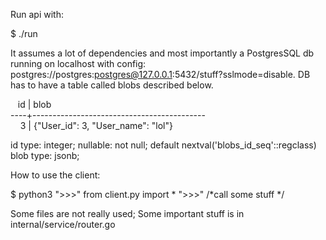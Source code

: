 Run api with:


$ ./run



It assumes a lot of dependencies and most importantly a PostgresSQL db running on localhost with config: postgres://postgres:postgres@127.0.0.1:5432/stuff?sslmode=disable.
DB has to have a table called blobs described below.

&nbsp;&nbsp;&nbsp;id |                   blob                       
----+-------------------------------------------                                                     
&nbsp;&nbsp;&nbsp;&nbsp;3 | {"User_id": 3, "User_name": "lol"}         
 
 
 
 id     type:  integer; nullable:  not null; default nextval('blobs_id_seq'::regclass)         
 blob   type:  jsonb;


How to use the client:


$ python3
">>>" from client.py import *
">>>" /*call some stuff */

Some files are not really used; Some important stuff is in internal/service/router.go
